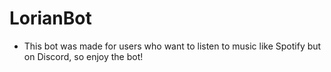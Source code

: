 # LorianBot

- This bot was made for users who want to listen to music like Spotify but on Discord, so enjoy the bot!
